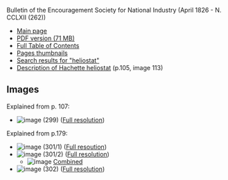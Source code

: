 Bulletin of the Encouragement Society for National Industry (April 1826 - N. CCLXII (262))
- [Main page](https://cnum.cnam.fr/CGI/redir.cgi?BSPI.25)
- [PDF version (71 MB)](https://cnum.cnam.fr/PDF/cnum_BSPI.25.pdf)
- [Full Table of Contents](https://cnum.cnam.fr/CGI/redird.cgi?BSPI.25)
- [Pages thumbnails](https://cnum.cnam.fr/CGI/redirv.cgi?BSPI.25)
- [Search results for "heliostat"](https://cnum.cnam.fr/recherche_avancee/Resultat.php?catsel1=id&mot_cat1=%28BSPI.25%29&ope2=AND&catsel2=stTdmstTdp&mot_cat2=HELIOSTAT&ope3=AND&catsel3=stAllFr&mot_cat3=&type_date=cle_date&date_prefix=de&date_debut=AAAA&date_fin=AAAA&lancer_recherche=START+A+RESEACH)
- [Description of Hachette heliostat](https://cnum.cnam.fr/CGI/fpage.cgi?BSPI.25/113/100/507/6/401) (p.105, image 113)

## Images 

Explained from p. 107:
- ![image](https://user-images.githubusercontent.com/1620953/231114822-71087111-ab94-485a-9cd5-d2bca85cb55e.png) (299) ([Full resolution](https://user-images.githubusercontent.com/1620953/231115784-ac334993-2c7f-4372-ab57-a4865d9da329.png))

Explained from p.179:
- ![image](https://user-images.githubusercontent.com/1620953/231114137-eb3991c5-50a2-4d59-b27e-4780ff94bf59.png) (301/1) ([Full resoution](https://user-images.githubusercontent.com/1620953/231116145-fda9855a-10cf-4583-9a2c-f91576d69699.png))
- ![image](https://user-images.githubusercontent.com/1620953/231114243-14598096-9d79-4e3d-b091-3bcd97fc635f.png) (301/2) ([Full resolution](https://user-images.githubusercontent.com/1620953/231116183-e97bba31-a380-470a-8f20-ab3c966bc03c.png))
    - ![image](https://user-images.githubusercontent.com/1620953/231117964-9de2bb47-4748-4131-8069-5d149467a296.png)
 [Combined](https://user-images.githubusercontent.com/1620953/231117784-e794c91f-c74e-4ea7-a661-e986b81e2c92.png)
- ![image](https://user-images.githubusercontent.com/1620953/231114387-ca4166a1-57e7-4143-83b3-bd0c30261a39.png) (302) ([Full resolution](https://user-images.githubusercontent.com/1620953/231116223-a2a7225f-3f5b-4804-8902-f97d33c56259.png))



